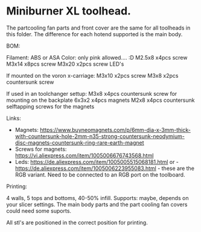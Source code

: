 # Miniburner XL toolhead.

The partcooling fan parts and front cover are the same for all toolheads in this folder. The difference for each hotend supported is the main body.

BOM:

Filament: ABS or ASA
Color: only pink allowed.... :D
M2.5x8 x4pcs  screw
M3x14  x8pcs  screw
M3x20  x2pcs  screw
LED's

If mounted on the voron x-carriage:
M3x10  x2pcs screw
M3x8   x2pcs countersunk screw

If used in an toolchanger settup:
M3x8   x4pcs countersunk screw for mounting on the backplate
6x3x2  x4pcs magnets
M2x8   x4pcs countersunk selftapping screws for the magnets

Links:

- Magnets:  https://www.buyneomagnets.com/p/6mm-dia-x-3mm-thick-with-countersunk-hole-2mm-n35-strong-countersunk-neodymium-disc-magnets-countersunk-ring-rare-earth-magnet
- Screws for magnets: https://vi.aliexpress.com/item/1005006676743568.html
- Leds:  https://de.aliexpress.com/item/1005005515068181.html
  or - https://de.aliexpress.com/item/1005006223955083.html - these are the RGB variant. Need to be connected to an RGB port on the toolboard.

Printing:

4 walls, 5 tops and bottoms, 40-50% infill.
Supports: maybe, depends on your slicer settings. The main body parts and the part cooling fan covers could need some suports.

All stl's are positioned in the correct position for printing.
